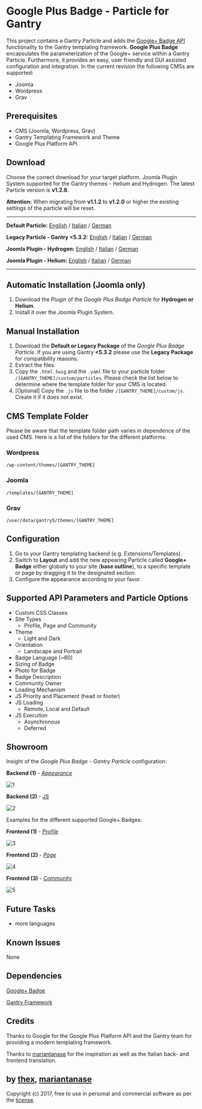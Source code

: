 # Google Plus Badge - Particle for Gantry
This project contains a Gantry Particle and adds the [Google+ Badge API](https://developers.google.com/+/web/badge/) functionality to the Gantry templating framework. **Google Plus Badge** encapsulates the parameterization of the Google+ service within a Gantry Particle. Furthermore, it provides an easy, user friendly and GUI assisted configuration and integration. In the current revision the following CMSs are supported:
* Joomla
* Wordpress
* Grav

## Prerequisites
* CMS (Joomla, Wordpress, Grav)
* Gantry Templating Framework and Theme
* Google Plus Platform API

## Download
Choose the correct download for your target platform. Joomla Plugin System supported for the Gantry themes - Helium and Hydrogen. The latest Particle version is **v1.2.8**.

**Attention:** When migrating from **v1.1.2** to **v1.2.0** or higher the existing settings of the particle will be reset.
___
**Default Particle:**
[English](https://github.com/thexmanxyz/Google-Plus-Badge-Gantry/releases/download/v1.2.8/gpb.particle.only.EN.v1.2.8.zip) / [Italian](https://github.com/thexmanxyz/Google-Plus-Badge-Gantry/releases/download/v1.2.8/gpb.particle.only.IT.v1.2.8.zip) / [German](https://github.com/thexmanxyz/Google-Plus-Badge-Gantry/releases/download/v1.2.8/gpb.particle.only.DE.v1.2.8.zip)

**Legacy Particle - Gantry <5.3.2:**
[English](https://github.com/thexmanxyz/Google-Plus-Badge-Gantry/releases/download/v1.2.8/gpb.particle.only.legacy.EN.v1.2.8.zip) / [Italian](https://github.com/thexmanxyz/Google-Plus-Badge-Gantry/releases/download/v1.2.8/gpb.particle.only.legacy.IT.v1.2.8.zip) / [German](https://github.com/thexmanxyz/Google-Plus-Badge-Gantry/releases/download/v1.2.8/gpb.particle.only.legacy.DE.v1.2.8.zip)

**Joomla Plugin - Hydrogen:**
[English](https://github.com/thexmanxyz/Google-Plus-Badge-Gantry/releases/download/v1.2.8/gpb.j3.hydrogen.EN.v1.2.8.zip) / [Italian](https://github.com/thexmanxyz/Google-Plus-Badge-Gantry/releases/download/v1.2.8/gpb.j3.hydrogen.IT.v1.2.8.zip) / [German](https://github.com/thexmanxyz/Google-Plus-Badge-Gantry/releases/download/v1.2.8/gpb.j3.hydrogen.DE.v1.2.8.zip)

**Joomla Plugin - Helium:**
[English](https://github.com/thexmanxyz/Google-Plus-Badge-Gantry/releases/download/v1.2.8/gpb.j3.helium.EN.v1.2.8.zip) / [Italian](https://github.com/thexmanxyz/Google-Plus-Badge-Gantry/releases/download/v1.2.8/gpb.j3.helium.IT.v1.2.8.zip) / [German](https://github.com/thexmanxyz/Google-Plus-Badge-Gantry/releases/download/v1.2.8/gpb.j3.helium.DE.v1.2.8.zip)
___

## Automatic Installation (Joomla only)
1. Download the Plugin of the *Google Plus Badge Particle* for **Hydrogen or Helium**.
2. Install it over the Joomla Plugin System.

## Manual Installation
1. Download the **Default or Legacy Package** of the *Google Plus Badge Particle*. If you are using Gantry **<5.3.2** please use the **Legacy Package** for compatibility reasons.
2. Extract the files.
3. Copy the `.html.twig` and the `.yaml` file to your particle folder `/[GANTRY_THEME]/custom/particles`. Please check the list below to determine where the template folder for your CMS is located.
4. [Optional] Copy the `.js` file to the folder `/[GANTRY_THEME]/custom/js`. Create it if it does not exist.

## CMS Template Folder
Please be aware that the template folder path varies in dependence of the used CMS. Here is a list of the folders for the different platforms:

### Wordpress
`/wp-content/themes/[GANTRY_THEME]`

### Joomla
`/templates/[GANTRY_THEME]`

### Grav
`/user/data/gantry5/themes/[GANTRY_THEME]`

## Configuration
1. Go to your Gantry templating backend (e.g. Extensions/Templates).
2. Switch to **Layout** and add the new appearing Particle called **Google+ Badge** either globally to your site (**base outline**), to a specific template or page by dragging it to the designated section.
3. Configure the appearance according to your favor.
 
## Supported API Parameters and Particle Options
* Custom CSS Classes
* Site Types
  * Profile, Page and Community
* Theme
  * Light and Dark
* Orientation
  * Landscape and Portrait
* Badge Language (~60)
* Sizing of Badge
* Photo for Badge
* Badge Description
* Community Owner
* Loading Mechanism
* JS Priority and Placement (head or footer)
* JS Loading
  * Remote, Local and Default
* JS Execution
  * Asynchronous
  * Deferred

## Showroom
Insight of the *Google Plus Badge - Gantry Particle* configuration:

**Backend (1)** - *[Appearance](/screenshots/backend_appearance.png)*

![1](/screenshots/backend_appearance.png)

**Backend (2)** - *[JS](/screenshots/backend_js.png)*

![2](/screenshots/backend_js.png)

Examples for the different supported Google+ Badges:

**Frontend (1)** - *[Profile](/screenshots/frontend_profile.png)*

![3](/screenshots/frontend_profile.png)

**Frontend (2)** - *[Page](/screenshots/frontend_page.png)*

![4](/screenshots/frontend_page.png)

**Frontend (3)** - *[Community](/screenshots/frontend_community.png)*

![5](/screenshots/frontend_community.png)

## Future Tasks
* more languages

## Known Issues
None

## Dependencies
[Google+ Badge](https://developers.google.com/+/web/badge/)

[Gantry Framework](http://gantry.org/)

## Credits
Thanks to Google for the Google Plus Platform API and the Gantry team for providing a modern templating framework.

Thanks to [mariantanase](https://github.com/mariantanase) for the inspiration as well as the Italian back- and frontend translation.

## by [thex](https://github.com/thexmanxyz), [mariantanase](https://github.com/mariantanase)
Copyright (c) 2017, free to use in personal and commercial software as per the [license](/LICENSE.md).
